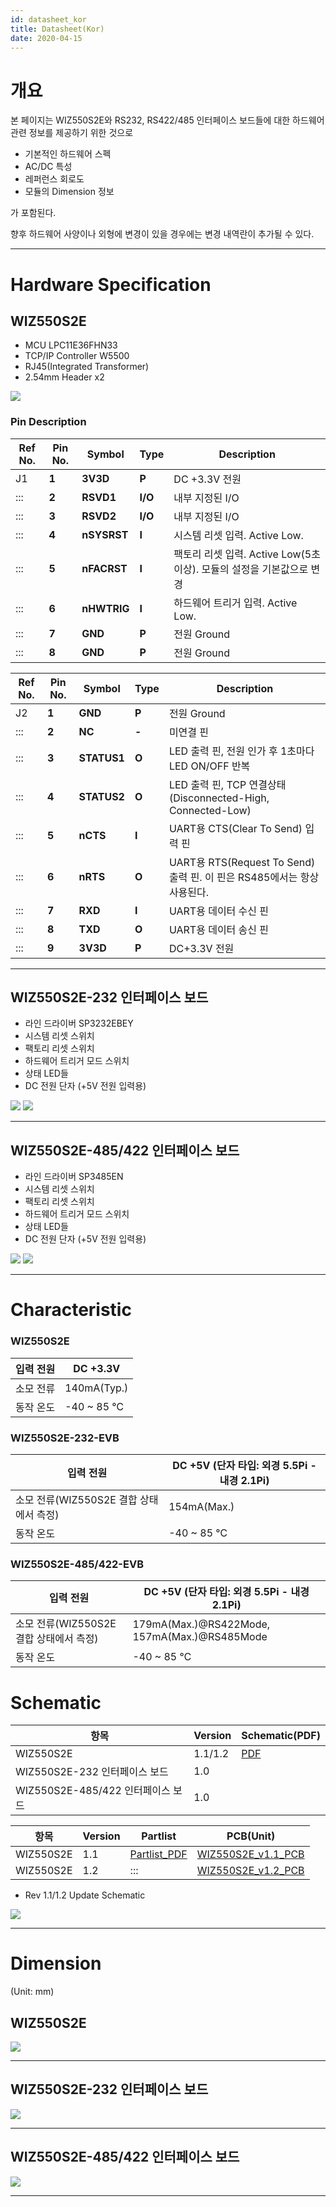 ```yaml
---
id: datasheet_kor
title: Datasheet(Kor)
date: 2020-04-15
---
```




# 개요

본 페이지는 WIZ550S2E와 RS232, RS422/485 인터페이스 보드들에 대한 하드웨어 관련 정보를 제공하기 위한 것으로

  - 기본적인 하드웨어 스펙
  - AC/DC 특성
  - 레퍼런스 회로도 
  - 모듈의 Dimension 정보

가 포함된다.

향후 하드웨어 사양이나 외형에 변경이 있을 경우에는 변경 내역란이 추가될 수 있다.

-----
# Hardware Specification

## WIZ550S2E

   * MCU LPC11E36FHN33
   * TCP/IP Controller W5500
   * RJ45(Integrated Transformer)
   * 2.54mm Header x2

![](/img/products/wiz550s2e/wiz550s2eds/wiz550s2e_pin.jpg)

### Pin Description

| Ref No. | Pin No. | Symbol      | Type    | Description                                    |
| ------- | ------- | ----------- | ------- | ---------------------------------------------- |
| J1      | **1**   | **3V3D**    | **P**   | DC +3.3V 전원                                    |
| :::     | **2**   | **RSVD1**   | **I/O** | 내부 지정된 I/O                                     |
| :::     | **3**   | **RSVD2**   | **I/O** | 내부 지정된 I/O                                     |
| :::     | **4**   | **nSYSRST** | **I**   | 시스템 리셋 입력. Active Low.                         |
| :::     | **5**   | **nFACRST** | **I**   | 팩토리 리셋 입력. Active Low(5초 이상). 모듈의 설정을 기본값으로 변경 |
| :::     | **6**   | **nHWTRIG** | **I**   | 하드웨어 트리거 입력. Active Low.                       |
| :::     | **7**   | **GND**     | **P**   | 전원 Ground                                      |
| :::     | **8**   | **GND**     | **P**   | 전원 Ground                                      |

| Ref No. | Pin No. | Symbol      | Type  | Description                                             |
| ------- | ------- | ----------- | ----- | ------------------------------------------------------- |
| J2      | **1**   | **GND**     | **P** | 전원 Ground                                               |
| :::     | **2**   | **NC**      | **-** | 미연결 핀                                                   |
| :::     | **3**   | **STATUS1** | **O** | LED 출력 핀, 전원 인가 후 1초마다 LED ON/OFF 반복                    |
| :::     | **4**   | **STATUS2** | **O** | LED 출력 핀, TCP 연결상태(Disconnected-High, Connected-Low)    |
| :::     | **5**   | **nCTS**    | **I** | UART용 CTS(Clear To Send) 입력 핀                           |
| :::     | **6**   | **nRTS**    | **O** | UART용 RTS(Request To Send) 출력 핀. 이 핀은 RS485에서는 항상 사용된다. |
| :::     | **7**   | **RXD**     | **I** | UART용 데이터 수신 핀                                          |
| :::     | **8**   | **TXD**     | **O** | UART용 데이터 송신 핀                                          |
| :::     | **9**   | **3V3D**    | **P** | DC+3.3V 전원                                              |

-----

## WIZ550S2E-232 인터페이스 보드

   * 라인 드라이버 SP3232EBEY
   * 시스템 리셋 스위치
   * 팩토리 리셋 스위치
   * 하드웨어 트리거 모드 스위치
   * 상태 LED들
   * DC 전원 단자 (+5V 전원 입력용)

![](/img/products/wiz550s2e/wiz550s2eds/rs232if_pin_20140729.jpg)
![](/img/products/wiz550s2e/wiz550s2eds/크기변환_wiz550s2e-232-evb.png)

-----

## WIZ550S2E-485/422 인터페이스 보드

   * 라인 드라이버 SP3485EN
   * 시스템 리셋 스위치
   * 팩토리 리셋 스위치
   * 하드웨어 트리거 모드 스위치
   * 상태 LED들
   * DC 전원 단자 (+5V 전원 입력용)

![](/img/products/wiz550s2e/wiz550s2eds/rs485-422if_pin_20140729.jpg)
![](/img/products/wiz550s2e/wiz550s2eds/크기변환_wiz550s2e-485-evb.png)

-----
# Characteristic

### WIZ550S2E

| 입력 전원 | DC +3.3V     |
| ----- | ------------ |
| 소모 전류 | 140mA(Typ.)  |
| 동작 온도 | \-40 \~ 85 ℃ |

### WIZ550S2E-232-EVB

| 입력 전원                       | DC +5V (단자 타입: 외경 5.5Pi - 내경 2.1Pi) |
| --------------------------- | ----------------------------------- |
| 소모 전류(WIZ550S2E 결합 상태에서 측정) | 154mA(Max.)                         |
| 동작 온도                       | \-40 \~ 85 ℃                        |

### WIZ550S2E-485/422-EVB

| 입력 전원                       | DC +5V (단자 타입: 외경 5.5Pi - 내경 2.1Pi)          |
| --------------------------- | -------------------------------------------- |
| 소모 전류(WIZ550S2E 결합 상태에서 측정) | 179mA(Max.)@RS422Mode, 157mA(Max.)@RS485Mode |
| 동작 온도                       | \-40 \~ 85 ℃                                 |

# Schematic

| 항목                         | Version | Schematic(PDF)                                                                        |
| -------------------------- | ------- | ------------------------------------------------------------------------------------- |
| WIZ550S2E                  | 1.1/1.2 | [PDF](/img/products/wiz550s2e/schematic1_wiz550s2e_v11_dotremove.pdf) |
| WIZ550S2E-232 인터페이스 보드     | 1.0     | [](/img/products/wiz550s2e/wiz550s2eds/rs232if_v1_0.pdf)                                 |
| WIZ550S2E-485/422 인터페이스 보드 | 1.0     | [](/img/products/wiz550s2e/wiz550s2eds/rs485-422if_v1_0.pdf)                             |

| 항목        | Version | Partlist                                                             | PCB(Unit)                                                                        |
| --------- | ------- | -------------------------------------------------------------------- | -------------------------------------------------------------------------------- |
| WIZ550S2E | 1.1     | [Partlist\_PDF](/img/products/wiz550s2e/wiz550s2e_ver1.1_pl_150916.pdf) | [WIZ550S2E\_v1.1\_PCB](/img/products/wiz550s2e/wiz550s2eds_kr/wiz550s2e_v1.1.1.zip) |
| WIZ550S2E | 1.2     | :::                                                                  | [WIZ550S2E\_v1.2\_PCB](/img/products/wiz550s2e/wiz550s2eds_kr/wiz550s2e_v1.2.zip)   |

  - Rev 1.1/1.2 Update Schematic

![](/img/products/wiz550s2e/wiz550s2e_rev_point.png)

-----
# Dimension

(Unit: mm)

## WIZ550S2E

![](/img/products/wiz550s2e/wiz550s2eds/wiz550s2e_dimension.jpg)

-----

## WIZ550S2E-232 인터페이스 보드

![](/img/products/wiz550s2e/wiz550s2eds/rs232if_dimension.jpg)

-----

## WIZ550S2E-485/422 인터페이스 보드

![](/img/products/wiz550s2e/wiz550s2eds/rs485-422if_dimension.jpg)

-----
